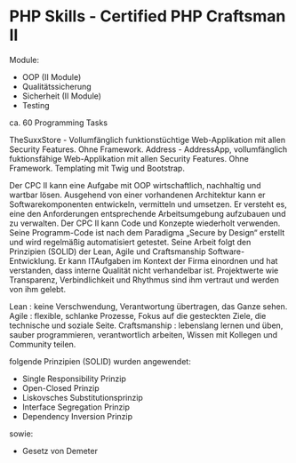 # PHP Skills - Certified PHP Craftsman II

Module:
- OOP (II Module)
- Qualitätssicherung
- Sicherheit (II Module)
- Testing

ca. 60 Programming Tasks

TheSuxxStore - Vollumfänglich funktionstüchtige Web-Applikation mit allen Security Features. Ohne Framework.
Address - AddressApp, vollumfänglich fuktionsfähige Web-Applikation mit allen Security Features. Ohne Framework. Templating mit Twig und Bootstrap.

Der CPC II kann eine Aufgabe mit OOP wirtschaftlich, nachhaltig und wartbar lösen. Ausgehend von einer vorhandenen Architektur kann er 
Softwarekomponenten entwickeln, vermitteln und umsetzen. Er versteht es, eine den Anforderungen entsprechende Arbeitsumgebung aufzubauen 
und zu verwalten. Der CPC II kann Code und Konzepte wiederholt verwenden. Seine Programm-Code ist nach dem Paradigma „Secure by Design“ 
erstellt und wird regelmäßig automatisiert getestet. Seine Arbeit folgt den Prinzipien (SOLID) der Lean, Agile und Craftsmanship Software-
Entwicklung. Er kann ITAufgaben im Kontext der Firma einordnen und hat verstanden, dass interne Qualität nicht verhandelbar ist. 
Projektwerte wie Transparenz, Verbindlichkeit und Rhythmus sind ihm vertraut und werden von ihm gelebt. 

Lean : keine Verschwendung, Verantwortung übertragen, das Ganze sehen.
Agile : flexible, schlanke Prozesse, Fokus auf die gesteckten Ziele, die technische und soziale Seite.
Craftsmanship : lebenslang lernen und üben, sauber programmieren, verantwortlich arbeiten, Wissen mit Kollegen und Community teilen.

folgende Prinzipien (SOLID) wurden angewendet:
- Single Responsibility Prinzip
- Open-Closed Prinzip
- Liskovsches Substitutionsprinzip
- Interface Segregation Prinzip
- Dependency Inversion Prinzip

sowie:
- Gesetz von Demeter
